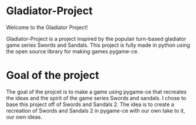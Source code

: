 # Gladiator-Project
Welcome to the Gladiator Project!

Gladiator-Project is a project inspired by the populair turn-based gladiator game series Swords and Sandals. 
This project is fully made in python using the open source library for making games pygame-ce.

# Goal of the project
The goal of the projcet is to make a game using pygame-ce that recreates the ideas and the spirit of the game series Swords and sandals.
I chose to base this project off of Swords and Sandals 2. The idea is to create a recreation of Swords and Sandals 2 in pygame-ce with our
own take to it, our own ideas.
